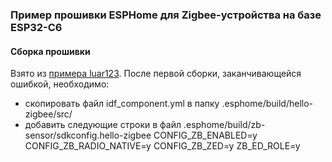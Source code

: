 ### Пример прошивки ESPHome для Zigbee-устройства на базе ESP32-C6 ###
#### Сборка прошивки ####
Взято из [примера luar123](https://github.com/luar123/esphome_zb_sensor?tab=readme-ov-file#build-esphome-zigbee-sensor).
После первой сборки, заканчивающейся ошибкой, необходимо:
- скопировать файл idf_component.yml в папку .esphome/build/hello-zigbee/src/
- добавить следующие строки в файл .esphome/build/zb-sensor/sdkconfig.hello-zigbee
CONFIG_ZB_ENABLED=y
CONFIG_ZB_RADIO_NATIVE=y
CONFIG_ZB_ZED=y
ZB_ED_ROLE=y
